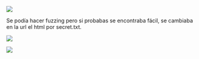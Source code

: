 ![](../Imágenes/Pasted%20image%2020241106231728.png)

Se podía hacer fuzzing pero si probabas se encontraba fácil, se cambiaba en la url el html por secret.txt.


![](../Imágenes/Pasted%20image%2020241106231830.png)

![](../Imágenes/Pasted%20image%2020241106231852.png)


